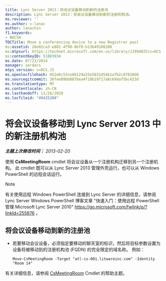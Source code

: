 ```yaml
---
title: Lync Server 2013：将会议设备移动到新的注册池
description: Lync Server 2013：将会议设备移动到新的注册机构池。
ms.reviewer: ''
ms.author: v-lanac
author: lanachin
f1.keywords:
- NOCSH
TOCTitle: Move a conferencing device to a new Registrar pool
ms:assetid: 26e02ca3-e881-4f90-8bf0-b13649108100
ms:mtpsurl: https://technet.microsoft.com/en-us/library/JJ994025(v=OCS.15)
ms:contentKeyID: 51803934
ms.date: 07/23/2014
manager: serdars
mtps_version: v=OCS.15
ms.openlocfilehash: 852e6c53ce86129a25e5831d54b1afb2c87828d8
ms.sourcegitcommit: 36fee89bb887bea4f18b19f17a8c69daf5bc423d
ms.translationtype: MT
ms.contentlocale: zh-CN
ms.lasthandoff: 11/26/2020
ms.locfileid: "49425288"
---
```

# <a name="move-a-conferencing-device-to-a-new-registrar-pool-in-lync-server-2013"></a>将会议设备移动到 Lync Server 2013 中的新注册机构池

<div data-xmlns="http://www.w3.org/1999/xhtml">

<div class="topic" data-xmlns="http://www.w3.org/1999/xhtml" data-msxsl="urn:schemas-microsoft-com:xslt" data-cs="https://msdn.microsoft.com/">

<div data-asp="https://msdn2.microsoft.com/asp">



</div>

<div id="mainSection">

<div id="mainBody">

<span> </span>

_**主题上次修改时间：** 2013-02-20_

使用 **CsMeetingRoom** cmdlet 将会议设备从一个注册机构迁移到另一个注册机构。 此 cmdlet 既可以从 Lync Server 2013 管理外壳运行，也可以从 Windows PowerShell 的远程会话运行。

<div>


> [!NOTE]  
> 有关使用远程 Windows PowerShell 连接到 Lync Server 的详细信息，请参阅 Lync Server Windows PowerShell 博客文章 "快速入门：使用远程 PowerShell 管理 Microsoft Lync Server 2010" <A href="https://go.microsoft.com/fwlink/p/?linkid=255876">https://go.microsoft.com/fwlink/p/?linkId=255876</A> 。



</div>

<div>


<div>

## <a name="moving-a-conferencing-device-to-a-new-registrar-pool"></a>将会议设备移动到新的注册池

  - 若要移动会议设备，必须指定要移动的聊天室的标识，然后将目标参数设置为设备将被移动到的注册机构池 (FQDN) 的完全限定的域名称。 例如：
    
        Move-CsMeetingRoom -Target "atl-cs-001.litwareinc.com" -Identity "Room 14"

</div>

有关详细信息，请参阅 [CsMeetingRoom](https://docs.microsoft.com/powershell/module/skype/Move-CsMeetingRoom) Cmdlet 的帮助主题。

</div>

</div>

<span> </span>

</div>

</div>

</div>

